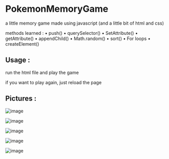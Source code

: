 # PokemonMemoryGame

a little memory game made using javascript (and a little bit of html and css)

methods learned : 
  • push()
  • querySelector()
  • SetAttribute()
  • getAttribute()
  • appendChild()
  • Math.random()
  • sort()
  • For loops
  • createElement()

## Usage :
run the html file and play the game

if you want to play again, just reload the page

## Pictures :

![image](https://user-images.githubusercontent.com/63594070/129354182-647eb5a8-cf79-480a-bea7-69ef98131f3f.png)


![image](https://user-images.githubusercontent.com/63594070/129354190-36ed1a71-6993-4bd2-81d5-366a6bc9e4db.png)


![image](https://user-images.githubusercontent.com/63594070/129354196-e0ba664d-d5da-4956-97c7-344ec3a5dbef.png)


![image](https://user-images.githubusercontent.com/63594070/129354217-c33d5c55-2623-4215-9ba0-9352030c15d1.png)

![image](https://user-images.githubusercontent.com/63594070/129354225-f21d5ea0-52ac-48b3-a9cd-a121eb325c41.png)







